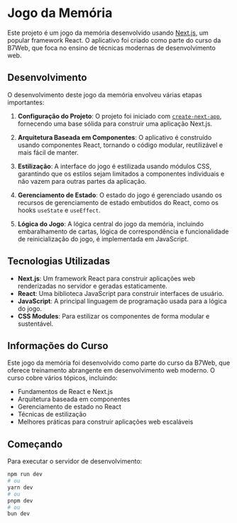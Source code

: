 # Jogo da Memória

Este projeto é um jogo da memória desenvolvido usando [Next.js](https://nextjs.org), um popular framework React. O aplicativo foi criado como parte do curso da B7Web, que foca no ensino de técnicas modernas de desenvolvimento web.

## Desenvolvimento

O desenvolvimento deste jogo da memória envolveu várias etapas importantes:

1. **Configuração do Projeto**: O projeto foi iniciado com [`create-next-app`](https://nextjs.org/docs/app/api-reference/cli/create-next-app), fornecendo uma base sólida para construir uma aplicação Next.js.

2. **Arquitetura Baseada em Componentes**: O aplicativo é construído usando componentes React, tornando o código modular, reutilizável e mais fácil de manter.

3. **Estilização**: A interface do jogo é estilizada usando módulos CSS, garantindo que os estilos sejam limitados a componentes individuais e não vazem para outras partes da aplicação.

4. **Gerenciamento de Estado**: O estado do jogo é gerenciado usando os recursos de gerenciamento de estado embutidos do React, como os hooks `useState` e `useEffect`.

5. **Lógica do Jogo**: A lógica central do jogo da memória, incluindo embaralhamento de cartas, lógica de correspondência e funcionalidade de reinicialização do jogo, é implementada em JavaScript.

## Tecnologias Utilizadas

- **Next.js**: Um framework React para construir aplicações web renderizadas no servidor e geradas estaticamente.
- **React**: Uma biblioteca JavaScript para construir interfaces de usuário.
- **JavaScript**: A principal linguagem de programação usada para a lógica do jogo.
- **CSS Modules**: Para estilizar os componentes de forma modular e sustentável.

## Informações do Curso

Este jogo da memória foi desenvolvido como parte do curso da B7Web, que oferece treinamento abrangente em desenvolvimento web moderno. O curso cobre vários tópicos, incluindo:

- Fundamentos de React e Next.js
- Arquitetura baseada em componentes
- Gerenciamento de estado no React
- Técnicas de estilização
- Melhores práticas para construir aplicações web escaláveis

## Começando

Para executar o servidor de desenvolvimento:

```bash
npm run dev
# ou
yarn dev
# ou
pnpm dev
# ou
bun dev